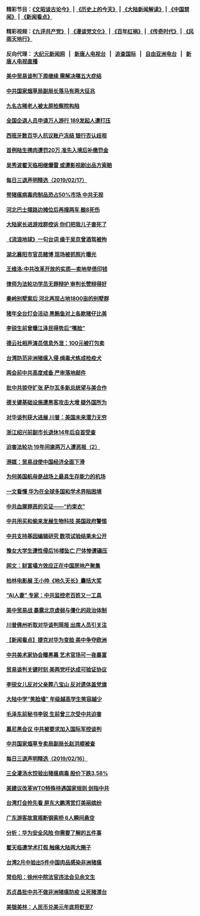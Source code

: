 #### 精彩节目：[《文昭谈古论今》](http://198.13.36.48/wenzhao) | [《历史上的今天》](http://198.13.36.48/today-in-history) | [《大陆新闻解读》](http://198.13.36.48/ntdtv-comedy) | [《中国禁闻》](http://198.13.36.48/ntdtv-news) | [《新闻看点》](http://198.13.36.48/news-insight) 

 #### 精彩视频：[《九评共产党》](http://198.13.36.48:10000/videos/jiuping) | [《漫谈党文化》](http://198.13.36.48:10000/videos/mtdwh) | [《百年红祸》](http://198.13.36.48:10000/videos/bnhh) | [《传奇时代》](http://198.13.36.48:10000/videos/legend) | [《风雨天地行》](http://198.13.36.48:10000/videos/fytdx) 

 #### 反向代理： [大纪元新闻网](http://198.13.36.48:10080/) &nbsp;&nbsp;|&nbsp;&nbsp; [新唐人电视台](http://198.13.36.48:8000/) &nbsp;&nbsp;|&nbsp;&nbsp; [追查国际](http://198.13.36.48:10010/) &nbsp;&nbsp;|&nbsp;&nbsp; [自由亚洲电台](http://198.13.36.48:9800/) &nbsp;&nbsp;|&nbsp;&nbsp; [新唐人电视直播](http://198.13.36.48/) 


#### [美中贸易谈判下周继续 需解决哪五大症结](../pages/nsc413/n11052353.md?t=02180709) 

#### [中共国家烟草局副局长落马有两大征兆](../pages/nsc413/n11052249.md?t=02180709) 

#### [九名古稀老人被太原检察院构陷](../pages/nsc413/n11051239.md?t=02180709) 

#### [全国企退人员申请万人游行 189发起人遭打压](../pages/nsc413/n11052169.md?t=02180709) 

#### [西班牙数百华人抗议账户冻结 银行否认歧视](../pages/nsc413/n11052166.md?t=02180709) 

#### [首例陆生携肉遭罚20万 准先入境后补缴罚金](../pages/nsc413/n11051767.md?t=02180709) 

#### [吴秀波翟天临相继爆雷 或遭影视剧出品方索赔](../pages/nsc413/n11051890.md?t=02180709) 

#### [每日三退声明精选（2019/02/17）](../pages/nsc413/n11052097.md?t=02180709) 

#### [带猪瘟病毒肉制品恐占50%市场 中共无视](../pages/nsc413/n11051903.md?t=02180709) 

#### [河北巴士撞路边摊位后再撞两车 酿8死伤](../pages/nsc413/n11051960.md?t=02180709) 

#### [大陆家长进游戏群控诉 你们把我儿子害死了](../pages/nsc413/n11051794.md?t=02180709) 

#### [《流浪地球》一句台词 缘于吴京曾酒驾被拘](../pages/nsc413/n11050257.md?t=02180709) 

#### [湖北襄阳市官员赌博 现场被抓照片曝光](../pages/nsc413/n11051811.md?t=02180709) 

#### [王维洛:中共改革开放的实质—卖地举债印钱](../pages/nsc413/n11051706.md?t=02180709) 

#### [律师为法轮功学员无罪辩护 审判长赞辩得好](../pages/nsc413/n11051086.md?t=02180709) 

#### [秦岭别墅案后 河北再现占地1800亩的别墅群](../pages/nsc413/n11051711.md?t=02180709) 

#### [猪年全台灯会活动 黑鲔鱼对上各款猪仔比美](../pages/nsc413/n11051697.md?t=02180709) 

#### [李锐生前曾曝江泽民得势后“嘴脸”](../pages/nsc413/n11051686.md?t=02180709) 

#### [德云社相声演员信息外泄：100元被打包卖](../pages/nsc413/n11051726.md?t=02180709) 

#### [台湾防范非洲猪瘟入侵 缉毒犬练成检疫犬](../pages/nsc413/n11051674.md?t=02180709) 

#### [两会前中共高度戒备 严审落地邮件](../pages/nsc413/n11051621.md?t=02180709) 

#### [批中共掠夺扩张 萨尔瓦多新总统望与美合作](../pages/nsc413/n11050003.md?t=02180709) 

#### [德关键基础设施遭黑客攻击大增 疑外国所为](../pages/nsc413/n11051415.md?t=02180709) 

#### [对华谈判获大进展 川普：美国未来潜力无穷](../pages/nsc413/n11051330.md?t=02180709) 


#### [浙江绍兴前副市长退休14年后自首受查](../pages/nsc413/n11050911.md?t=02180709) 

#### [迫害法轮功 19年间逾两万人遭恶报（2）](../pages/nsc413/n11047910.md?t=02180709) 

#### [港媒：贸易战使中国经济全面下滑](../pages/nsc413/n11050590.md?t=02180709) 

#### [为何美国航母是战场上最具生存能力的机场](../pages/nsc413/n11045305.md?t=02180709) 

#### [一文看懂 华为在全球多国和学术界陷困境](../pages/nsc413/n11050269.md?t=02180709) 

#### [中共血腥罪恶的见证——“约束衣”](../pages/nsc413/n11046800.md?t=02180709) 

#### [中共用买和偷来发展生物科技 美国政府警惕](../pages/nsc413/n11050574.md?t=02180709) 

#### [中共支持基因编辑研究 数项试验结果未公开](../pages/nsc413/n11050101.md?t=02180709) 

#### [豫女大学生遭性侵后16楼坠亡 尸体惨遭碾压](../pages/nsc413/n11050545.md?t=02180709) 

#### [网文：财富塌方效应正在中国房地产聚集](../pages/nsc413/n11050517.md?t=02180709) 

#### [柏林电影展 王小帅《地久天长》囊括大奖](../pages/nsc413/n11050550.md?t=02180709) 

#### [“AI人妻” 专家：中共监控老百姓又一工具](../pages/nsc413/n11050392.md?t=02180709) 

#### [美中贸易战 暴露北京虚弱与僵化的政治体制](../pages/nsc413/n11050255.md?t=02180709) 

#### [川普佛州听取对华谈判简报 出席人员引关注](../pages/nsc413/n11050138.md?t=02180709) 

#### [【新闻看点】捷克对华为变脸 美中争夺欧洲](../pages/nsc413/n11050059.md?t=02180709) 

#### [中共美术家协会曝黑幕 艺术官场可一夜暴富](../pages/nsc413/n11050177.md?t=02180709) 

#### [贸易谈判关键时刻 美两党吁达成可验证协议](../pages/nsc413/n11050128.md?t=02180709) 

#### [李锐女儿反对父亲葬八宝山 反对遗体盖党旗](../pages/nsc413/n11050030.md?t=02180709) 

#### [大陆中学“笑脸墙” 年级越高学生笑容越少](../pages/nsc413/n11049809.md?t=02180709) 

#### [毛泽东前秘书李锐 生前曾三次受中共迫害](../pages/nsc413/n11049762.md?t=02180709) 

#### [慕尼黑会议 中共被要求加入国际军控谈判](../pages/nsc413/n11049858.md?t=02180709) 

#### [中共国家烟草专卖局副局长赵洪顺被查](../pages/nsc413/n11049725.md?t=02180709) 

#### [每日三退声明精选（2019/02/16）](../pages/nsc413/n11049849.md?t=02180709) 

#### [三全灌汤水饺验出猪瘟病毒 股价下跌3.58%](../pages/nsc413/n11049032.md?t=02180709) 

#### [美建议改革WTO特殊待遇国家规则 剑指中共](../pages/nsc413/n11049527.md?t=02180709) 

#### [台湾灯会抢先看 屏东大鹏湾赏灯美丽缤纷](../pages/nsc413/n11049463.md?t=02180709) 

#### [广东游客故意摇断钢索桥 6人瞬间悬空](../pages/nsc413/n11049571.md?t=02180709) 

#### [分析：华为安全风险 你需要了解的五件事](../pages/nsc413/n11038295.md?t=02180709) 


#### [翟天临遭学术打假 触痛大陆两大圈子](../pages/nsc413/n11049322.md?t=02180709) 

#### [台湾2月中验出5件中国肉品感染非洲猪瘟](../pages/nsc413/n11049212.md?t=02180709) 

#### [常伯阳：徐州中院法官违法会见余文生](../pages/nsc413/n11040669.md?t=02180709) 

#### [苏贞昌批中共不做非洲猪瘟防疫 让死猪漂台](../pages/nsc413/n11049126.md?t=02180709) 

#### [美银美林：人民币兑美元年底将贬至7](../pages/nsc413/n11048930.md?t=02180709) 

